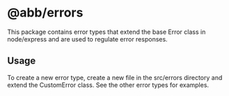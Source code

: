 # @abb/errors

This package contains error types that extend the base Error class in node/express and are used to regulate error responses.

## Usage

To create a new error type, create a new file in the src/errors directory and extend the CustomError class. See the other error types for examples.
